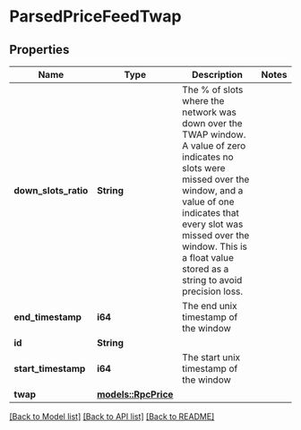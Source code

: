 # ParsedPriceFeedTwap

## Properties

Name | Type | Description | Notes
------------ | ------------- | ------------- | -------------
**down_slots_ratio** | **String** | The % of slots where the network was down over the TWAP window. A value of zero indicates no slots were missed over the window, and a value of one indicates that every slot was missed over the window. This is a float value stored as a string to avoid precision loss. |
**end_timestamp** | **i64** | The end unix timestamp of the window |
**id** | **String** |  |
**start_timestamp** | **i64** | The start unix timestamp of the window |
**twap** | [**models::RpcPrice**](RpcPrice.md) |  |

[[Back to Model list]](../README.md#documentation-for-models) [[Back to API list]](../README.md#documentation-for-api-endpoints) [[Back to README]](../README.md)
